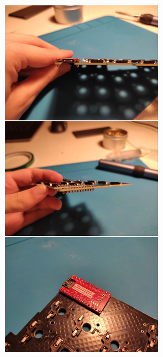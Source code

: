 ![](image/build/mid_mount_front.jpg)
![](image/build/mid_mount_side.jpg)
![](image/build/mid_mount_top.jpg)

